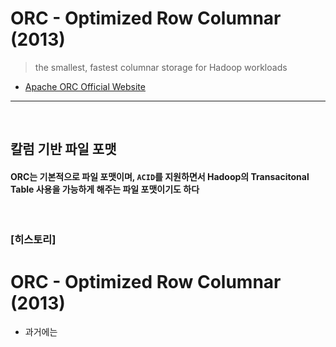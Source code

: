 # ORC - Optimized Row Columnar (2013)
> the smallest, fastest columnar storage for Hadoop workloads
* [Apache ORC Official Website](https://orc.apache.org)

<hr>
<br>

## 칼럼 기반 파일 포맷
#### ORC는 기본적으로 파일 포맷이며, `ACID`를 지원하면서 Hadoop의 Transacitonal Table 사용을 가능하게 해주는 파일 포맷이기도 하다

<br>

### [히스토리]
# ORC - Optimized Row Columnar (2013)

* 과거에는 
